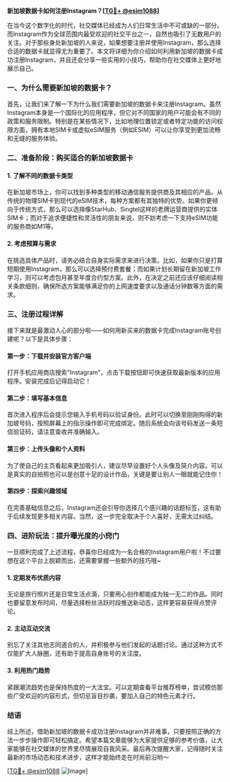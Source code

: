 **新加坡数据卡如何注册Instagram？[[TG💪+ @esim1088](https://t.me/s/esim1088)]**

在当今这个数字化的时代，社交媒体已经成为人们日常生活中不可或缺的一部分。而Instagram作为全球范围内最受欢迎的社交平台之一，自然也吸引了无数用户的关注。对于那些身处新加坡的人来说，如果想要注册并使用Instagram，那么选择合适的数据卡就显得尤为重要了。本文将详细为你介绍如何利用新加坡的数据卡成功注册Instagram，并且还会分享一些实用的小技巧，帮助你在社交媒体上更好地展示自己。

### 一、为什么需要新加坡的数据卡？

首先，让我们来了解一下为什么我们需要新加坡的数据卡来注册Instagram。虽然Instagram本身是一个国际化的应用程序，但它对不同国家的用户可能会有不同的政策和服务限制。特别是在某些情况下，比如地理位置锁定或者特定功能的访问权限方面，拥有本地SIM卡或虚拟eSIM服务（例如ESIM）可以让你享受到更加流畅和无缝的服务体验。

### 二、准备阶段：购买适合的新加坡数据卡

#### 1. 了解不同的数据卡类型
在新加坡市场上，你可以找到多种类型的移动通信服务提供商及其相应的产品。从传统的物理SIM卡到现代的eSIM技术，每种方案都有其独特的优势。如果你更倾向于传统方式，那么可以选择像StarHub、Singtel这样的老牌运营商提供的实体SIM卡；而对于追求便捷性和灵活性的朋友来说，则不妨考虑一下支持eSIM功能的服务商如M1等。

#### 2. 考虑预算与需求
在挑选具体产品时，请务必结合自身实际需求来进行决策。比如，如果你只是打算短期使用Instagram，那么可以选择预付费套餐；而如果计划长期留在新加坡工作学习，则可以考虑包月甚至年度合约型方案。此外，在决定之前还应该仔细阅读相关条款细则，确保所选方案能够满足你的上网速度要求以及通话分钟数等方面的需求。

### 三、注册过程详解

接下来就是最激动人心的部分啦——如何用新买来的数据卡完成Instagram账号创建呢？以下是具体步骤：

#### 第一步：下载并安装官方客户端
打开手机应用商店搜索“Instagram”，点击下载按钮即可快速获取最新版本的应用程序。安装完成后记得启动它！

#### 第二步：填写基本信息
首次进入程序后会提示您输入手机号码以验证身份。此时可以切换至刚刚购得的新加坡号码，按照屏幕上的指示操作即可完成绑定。随后系统会向该号码发送一条短信验证码，请注意查收并准确输入。

#### 第三步：上传头像和个人资料
为了使自己的主页看起来更加吸引人，建议尽早设置好个人头像及简介内容。可以是真实的自拍照也可以是创意十足的设计作品，关键是要让别人一眼就能记住你！

#### 第四步：探索兴趣领域
在完善基础信息之后，Instagram还会引导你选择几个感兴趣的话题标签，这有助于后续发现更多相关内容。当然，这一步完全取决于个人喜好，无需太过纠结。

### 四、进阶玩法：提升曝光度的小窍门

一旦顺利完成了上述流程，恭喜你已经成为一名合格的Instagram用户啦！不过要想在这个平台上脱颖而出，还需要掌握一些额外的技巧哦~

#### 1. 定期发布优质内容
无论是旅行照片还是日常生活点滴，只要用心创作都能成为独一无二的作品。同时也要留意发布时间，尽量选择粉丝活跃时段推送新动态，这样更容易获得点赞评论。

#### 2. 主动互动交流
别忘了关注其他志同道合的人，并积极参与他们发起的话题讨论。通过这种方式不仅能扩大人脉圈，还有助于提高自身账号的关注度。

#### 3. 利用热门趋势
紧跟潮流趋势也是保持热度的一大法宝。可以定期查看平台推荐榜单，尝试模仿那些广受欢迎的内容形式，但切忌盲目抄袭，要加入自己的特色元素才行。

### 结语

综上所述，借助新加坡的数据卡成功注册Instagram并非难事，只要按照正确的方法一步步操作即可轻松搞定。希望本篇文章能够为大家提供足够的参考价值，让大家能够在社交媒体的世界里尽情展现自我风采。最后再次提醒大家，记得随时关注最新的市场动态和技术进步，这样才能始终走在时尚前沿哟～ 

[[TG💪+ @esim1088](https://t.me/s/esim1088) ![Image](https://i.postimg.cc/4NQfJmqS/Snipaste-2025-05-13-00-14-12.png)]
